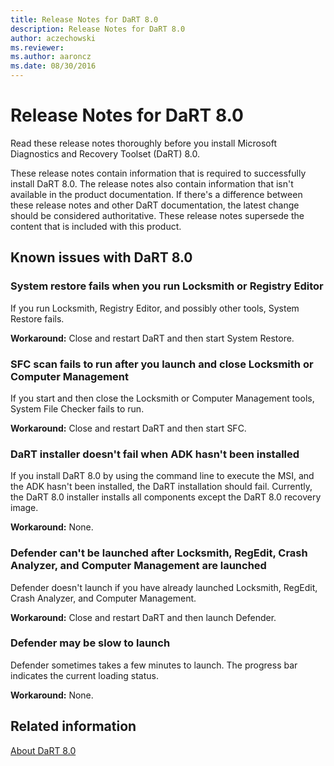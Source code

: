 ```yaml
---
title: Release Notes for DaRT 8.0
description: Release Notes for DaRT 8.0
author: aczechowski
ms.reviewer:
ms.author: aaroncz
ms.date: 08/30/2016
---
```


# Release Notes for DaRT 8.0

Read these release notes thoroughly before you install Microsoft Diagnostics and Recovery Toolset (DaRT) 8.0.

These release notes contain information that is required to successfully install DaRT 8.0. The release notes also contain information that isn't available in the product documentation. If there's a difference between these release notes and other DaRT documentation, the latest change should be considered authoritative. These release notes supersede the content that is included with this product.

## Known issues with DaRT 8.0

### System restore fails when you run Locksmith or Registry Editor

If you run Locksmith, Registry Editor, and possibly other tools, System Restore fails.

**Workaround:** Close and restart DaRT and then start System Restore.

### SFC scan fails to run after you launch and close Locksmith or Computer Management

If you start and then close the Locksmith or Computer Management tools, System File Checker fails to run.

**Workaround:** Close and restart DaRT and then start SFC.

### DaRT installer doesn't fail when ADK hasn't been installed

If you install DaRT 8.0 by using the command line to execute the MSI, and the ADK hasn't been installed, the DaRT installation should fail. Currently, the DaRT 8.0 installer installs all components except the DaRT 8.0 recovery image.

**Workaround:** None.

### Defender can't be launched after Locksmith, RegEdit, Crash Analyzer, and Computer Management are launched

Defender doesn't launch if you have already launched Locksmith, RegEdit, Crash Analyzer, and Computer Management.

**Workaround:** Close and restart DaRT and then launch Defender.

### Defender may be slow to launch

Defender sometimes takes a few minutes to launch. The progress bar indicates the current loading status.

**Workaround:** None.


## Related information

[About DaRT 8.0](about-dart-80-dart-8.md)
